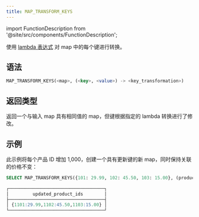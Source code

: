 ```yaml
---
title: MAP_TRANSFORM_KEYS
---
```

import FunctionDescription from '@site/src/components/FunctionDescription';

<FunctionDescription description="引入或更新于：v1.2.652"/>

使用 [lambda 表达式](../../00-sql-reference/42-lambda-expressions.md) 对 map 中的每个键进行转换。

## 语法

```sql
MAP_TRANSFORM_KEYS(<map>, (<key>, <value>) -> <key_transformation>)
```

## 返回类型

返回一个与输入 map 具有相同值的 map，但键根据指定的 lambda 转换进行了修改。

## 示例

此示例将每个产品 ID 增加 1,000，创建一个具有更新键的新 map，同时保持关联的价格不变：

```sql
SELECT MAP_TRANSFORM_KEYS({101: 29.99, 102: 45.50, 103: 15.00}, (product_id, price) -> product_id + 1000) AS updated_product_ids;

┌────────────────────────────────────┐
│         updated_product_ids        │
├────────────────────────────────────┤
│ {1101:29.99,1102:45.50,1103:15.00} │
└────────────────────────────────────┘
```